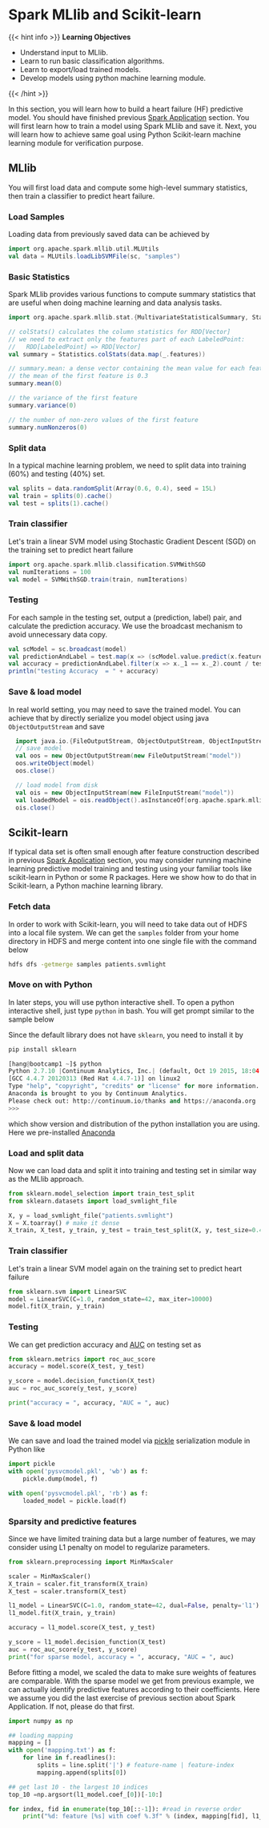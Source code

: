 ---
---
# Spark MLlib and Scikit-learn

{{< hint info >}}
**Learning Objectives**

- Understand input to MLlib.
- Learn to run basic classification algorithms.
- Learn to export/load trained models.
- Develop models using python machine learning module.

{{< /hint >}}


In this section, you will learn how to build a heart failure (HF) predictive model. You should have finished previous [Spark Application](/spark/spark-application.html) section. You will first learn how to train a model using Spark MLlib and save it. Next, you will learn how to achieve same goal using Python Scikit-learn machine learning module for verification purpose.

## MLlib

You will first load data and compute some high-level summary 
statistics, then train a classifier to predict heart failure.

### Load Samples

Loading data from previously saved data can be achieved by

``` scala
import org.apache.spark.mllib.util.MLUtils
val data = MLUtils.loadLibSVMFile(sc, "samples")
```

### Basic Statistics

Spark MLlib provides various functions to compute summary statistics that are useful when doing machine learning and data analysis tasks.

```scala
import org.apache.spark.mllib.stat.{MultivariateStatisticalSummary, Statistics}

// colStats() calculates the column statistics for RDD[Vector]
// we need to extract only the features part of each LabeledPoint:
//   RDD[LabeledPoint] => RDD[Vector] 
val summary = Statistics.colStats(data.map(_.features))

// summary.mean: a dense vector containing the mean value for each feature (column)
// the mean of the first feature is 0.3
summary.mean(0)

// the variance of the first feature
summary.variance(0)

// the number of non-zero values of the first feature
summary.numNonzeros(0)
```

### Split data

In a typical machine learning problem, we need to split data into training (60%) and testing (40%) set.

```scala
val splits = data.randomSplit(Array(0.6, 0.4), seed = 15L)
val train = splits(0).cache()
val test = splits(1).cache()
```

### Train classifier

Let's train a linear SVM model using Stochastic Gradient Descent (SGD) on the training set to predict heart failure

```scala
import org.apache.spark.mllib.classification.SVMWithSGD
val numIterations = 100
val model = SVMWithSGD.train(train, numIterations)
```

### Testing

For each sample in the testing set, output a (prediction, label) pair, and calculate the prediction accuracy. We use the broadcast mechanism to avoid unnecessary data copy.

```scala
val scModel = sc.broadcast(model)
val predictionAndLabel = test.map(x => (scModel.value.predict(x.features), x.label))
val accuracy = predictionAndLabel.filter(x => x._1 == x._2).count / test.count.toFloat
println("testing Accuracy  = " + accuracy)
```

### Save & load model

In real world setting, you may need to save the trained model. You can achieve that by directly serialize you model object using java `ObjectOutputStream` and save

```scala
  import java.io.{FileOutputStream, ObjectOutputStream, ObjectInputStream, FileInputStream}
  // save model
  val oos = new ObjectOutputStream(new FileOutputStream("model"))
  oos.writeObject(model)
  oos.close()

  // load model from disk
  val ois = new ObjectInputStream(new FileInputStream("model"))
  val loadedModel = ois.readObject().asInstanceOf[org.apache.spark.mllib.classification.SVMModel]
  ois.close()
```

## Scikit-learn

If typical data set is often small enough after feature construction described in previous [Spark Application](/spark/spark-application.html) section, you may consider running machine learning predictive model training and testing using your familiar tools like scikit-learn in Python or some R packages. Here we show how to do that in Scikit-learn, a Python machine learning library.

### Fetch data

In order to work with Scikit-learn, you will need to take data out of HDFS into a local file system. We can get the `samples` folder from your home directory in HDFS and merge content into one single file with the command below

``` bash
hdfs dfs -getmerge samples patients.svmlight
```

### Move on with Python

In later steps, you will use python interactive shell. To open a python interactive shell, just type  `python` in bash. You will get prompt similar to the sample below 

Since the default library does not have `sklearn`, you need to install it by
```bash
pip install sklearn
```
 
``` python
[hang@bootcamp1 ~]$ python
Python 2.7.10 |Continuum Analytics, Inc.| (default, Oct 19 2015, 18:04:42)
[GCC 4.4.7 20120313 (Red Hat 4.4.7-1)] on linux2
Type "help", "copyright", "credits" or "license" for more information.
Anaconda is brought to you by Continuum Analytics.
Please check out: http://continuum.io/thanks and https://anaconda.org
>>>
```

which show version and distribution of the python installation you are using. Here we pre-installed [Anaconda](https://www.continuum.io/downloads)

### Load and split data

Now we can load data and split it into training and testing set in similar way as the MLlib approach.

```python
from sklearn.model_selection import train_test_split
from sklearn.datasets import load_svmlight_file

X, y = load_svmlight_file("patients.svmlight")
X = X.toarray() # make it dense
X_train, X_test, y_train, y_test = train_test_split(X, y, test_size=0.4, random_state=41)
```

### Train classifier

Let's train a linear SVM model again on the training set to predict heart failure

```python
from sklearn.svm import LinearSVC
model = LinearSVC(C=1.0, random_state=42, max_iter=10000)
model.fit(X_train, y_train)
```

### Testing

We can get prediction accuracy and [AUC](https://en.wikipedia.org/wiki/Receiver_operating_characteristic) on testing set as

``` python
from sklearn.metrics import roc_auc_score
accuracy = model.score(X_test, y_test)

y_score = model.decision_function(X_test)
auc = roc_auc_score(y_test, y_score)

print("accuracy = ", accuracy, "AUC = ", auc)
```

### Save & load model

We can save and load the trained model via [pickle](https://docs.python.org/2/library/pickle.html) serialization module in Python like
``` python
import pickle
with open('pysvcmodel.pkl', 'wb') as f:
    pickle.dump(model, f)

with open('pysvcmodel.pkl', 'rb') as f:
    loaded_model = pickle.load(f)
```

### Sparsity and predictive features
Since we have limited training data but a large number of features, we may consider using L1 penalty on model to regularize parameters.

```python
from sklearn.preprocessing import MinMaxScaler

scaler = MinMaxScaler()
X_train = scaler.fit_transform(X_train)
X_test = scaler.transform(X_test)

l1_model = LinearSVC(C=1.0, random_state=42, dual=False, penalty='l1')
l1_model.fit(X_train, y_train)

accuracy = l1_model.score(X_test, y_test)

y_score = l1_model.decision_function(X_test)
auc = roc_auc_score(y_test, y_score)
print("for sparse model, accuracy = ", accuracy, "AUC = ", auc)
```

Before fitting a model, we scaled the data to make sure weights of features are comparable. With the sparse model we get from previous example, we can actually identify predictive features according to their coefficients. Here we assume you did the last exercise of previous section about Spark Application. If not, please do that first.

```python
import numpy as np

## loading mapping
mapping = []
with open('mapping.txt') as f:
    for line in f.readlines():
        splits = line.split('|') # feature-name | feature-index
        mapping.append(splits[0])

## get last 10 - the largest 10 indices
top_10 =np.argsort(l1_model.coef_[0])[-10:]

for index, fid in enumerate(top_10[::-1]): #read in reverse order
    print("%d: feature [%s] with coef %.3f" % (index, mapping[fid], l1_model.coef_[0][fid]) )
```

<!--
<NotInUse>

## Regression

Suppose now instead of predicting whether a patient has heart failure, we want to predict the total amount of payment for each patient. This is no longer a binary classification problem, because the labels we try to predict are real-valued numbers. In this case, we can use the regression methods in MLlib.

### Construct data

We need to construct a new dataset for this regression problem. The only difference is that we change the label from `heartfailure` (binary) to `PAYMENT` (real value).

```scala
scala> val labelID = featureMap("PAYMENT")
scala> val data = features.map{ case ((patient, feature), value) =>
                    (patient, (feature, value))
                  }.
                  groupByKey().
                  map{ x =>
                    val label = x._2.find(_._1 == labelID).get._2
                    val featureNoLabel = x._2.toSeq.filter(_._1 != labelID)
                    LabeledPoint(label, Vectors.sparse(numOfFeatures, featureNoLabel))
                  }
```

### Split data

2. Split data into training (60%) and test (40%) set.

```scala
scala> val splits = data.randomSplit(Array(0.6, 0.4), seed = 0L)
scala> val train = splits(0).cache()
scala> val test = splits(1).cache()
```

### Training
Train a linear regression model using SGD on the training set

```scala
import org.apache.spark.mllib.regression.LinearRegressionWithSGD
scala> val numIterations = 100
scala> val model = LinearRegressionWithSGD.train(training, numIterations)
```

### Testing
For each example in the testing set, output a (prediction, label) pair, and calculate the mean squared error.

```scala
scala> val predictionAndLabel = test.map(x => (model.predict(x.features), x.label))
scala> val MSE = predictionAndLabel.map{case(p, l) => math.pow((p - l), 2)}.mean()
scala> println("testing Mean Squared Error = " + MSE)
```

</NotInUse>
-->
